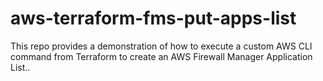 # aws-terraform-fms-put-apps-list
This repo provides a demonstration of how to execute a custom AWS CLI command from Terraform to create an AWS Firewall Manager Application List..
